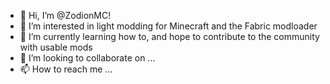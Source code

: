 - 👋 Hi, I’m @ZodionMC!
- 👀 I’m interested in light modding for Minecraft and the Fabric modloader
- 🌱 I’m currently learning how to, and hope to contribute to the community with usable mods
- 💞️ I’m looking to collaborate on ...
- 📫 How to reach me ...

<!---
ZodionMC/ZodionMC is a ✨ special ✨ repository because its `README.md` (this file) appears on your GitHub profile.
You can click the Preview link to take a look at your changes.
--->
